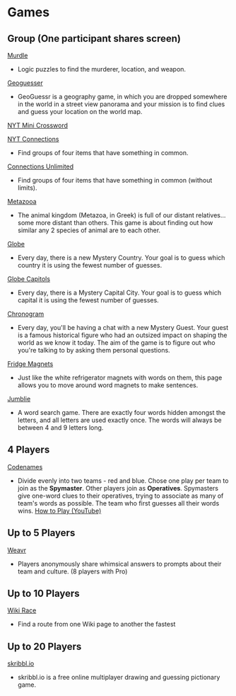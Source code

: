 # Games

## Group (One participant shares screen)
[Murdle](https://murdle.com/)
* Logic puzzles to find the murderer, location, and weapon.

[Geoguesser](https://www.geoguessr.com/)
* GeoGuessr is a geography game, in which you are dropped somewhere in the world in a street view panorama and your mission is to find clues and guess your location on the world map.

[NYT Mini Crossword](https://www.nytimes.com/crosswords/game/mini)

[NYT Connections](https://www.nytimes.com/games/connections)
* Find groups of four items that have something in common.

[Connections Unlimited](https://connectionsgame.io/connections-nyt)
* Find groups of four items that have something in common (without limits).

[Metazooa](https://metazooa.com/)
* The animal kingdom (Metazoa, in Greek) is full of our distant relatives... some more distant than others. This game is about finding out how similar any 2 species of animal are to each other.

[Globe](https://globle-game.com/)
* Every day, there is a new Mystery Country. Your goal is to guess which country it is using the fewest number of guesses.

[Globe Capitols](https://globle-capitals.com/)
* Every day, there is a Mystery Capital City. Your goal is to guess which capital it is using the fewest number of guesses.

[Chronogram](https://chronogram.chat/)
* Every day, you'll be having a chat with a new Mystery Guest. Your guest is a famous historical figure who had an outsized impact on shaping the world as we know it today. The aim of the game is to figure out who you're talking to by asking them personal questions.

[Fridge Magnets](https://playingcards.io/game/fridge-magnets)
* Just like the white refrigerator magnets with words on them, this page allows you to move around word magnets to make sentences.

[Jumblie](https://jumblie.com/)
* A word search game. There are exactly four words hidden amongst the letters, and all letters are used exactly once. The words will always be between 4 and 9 letters long.

## 4 Players
[Codenames](https://codenames.game/)
* Divide evenly into two teams - red and blue. Chose one play per team to join as the **Spymaster**.  Other players join as **Operatives**. Spymasters give one-word clues to their operatives, trying to associate as many of team's words as possible.  The team who first guesses all their words wins. [How to Play (YouTube)](https://www.youtube.com/watch?v=J8RWBooJivg)

## Up to 5 Players
[Weavr](https://www.weavr.cc/)
* Players anonymously share whimsical answers to prompts about their team and culture. (8 players with Pro)

## Up to 10 Players
[Wiki Race](https://www.wiki-race.com/)
* Find a route from one Wiki page to another the fastest


## Up to 20 Players
[skribbl.io](https://skribbl.io/)
* skribbl.io is a free online multiplayer drawing and guessing pictionary game.

